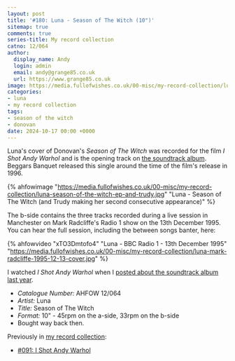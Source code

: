 ```yaml
---
layout: post
title: '#180: Luna - Season of The Witch (10")'
sitemap: true
comments: true
series-title: My record collection
catno: 12/064
author:
  display_name: Andy
  login: admin
  email: andy@grange85.co.uk
  url: https://www.grange85.co.uk
image: https://media.fullofwishes.co.uk/00-misc/my-record-collection/luna-season-of-the-witch-ep-and-trudy.jpg
categories:
- luna
- my record collection
tags:
- season of the witch
- donovan
date: 2024-10-17 00:00 +0000
---
```

Luna's cover of Donovan's _Season of The Witch_ was recorded for the film _I Shot Andy Warhol_ and is the opening track on [the soundtrack album](/2023/11/30/my-record-collection-091-i-shot-andy-warhol/). Beggars Banquet released this single around the time of the film's release in 1996.

{% ahfowimage "https://media.fullofwishes.co.uk/00-misc/my-record-collection/luna-season-of-the-witch-ep-and-trudy.jpg" "Luna - Season of The Witch (and Trudy making her second consecutive appearance)" %}

The b-side contains the three tracks recorded during a live session in Manchester on Mark Radcliffe's Radio 1 show on the 13th December 1995. You can hear the full session, including the between songs banter, here:

{% ahfowvideo "xTO3Dmtofo4" "Luna - BBC Radio 1 - 13th December 1995" "https://media.fullofwishes.co.uk/00-misc/my-record-collection/luna-mark-radcliffe-1995-12-13-cover.jpg" %}

I watched _I Shot Andy Warhol_ when I [posted about the soundtrack album last year](/2023/11/30/my-record-collection-091-i-shot-andy-warhol/).

 - *Catalogue Number:* AHFOW 12/064
 - *Artist:* Luna
 - *Title:* Season of The Witch 
 - *Format:* 10" - 45rpm on the a-side, 33rpm on the b-side
 - Bought way back then.

Previously in [my record collection](/category/my-record-collection):
 - [#091: I Shot Andy Warhol](/2023/11/30/my-record-collection-091-i-shot-andy-warhol/)
